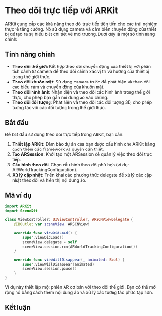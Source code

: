 # Theo dõi trực tiếp với ARKit

ARKit cung cấp các khả năng theo dõi trực tiếp tiên tiến cho các trải nghiệm thực tế tăng cường. Nó sử dụng camera và cảm biến chuyển động của thiết bị để tạo ra sự hiểu biết chi tiết về môi trường. Dưới đây là một số tính năng chính:

## Tính năng chính

- **Theo dõi thế giới**: Kết hợp theo dõi chuyển động của thiết bị với phân tích cảnh từ camera để theo dõi chính xác vị trí và hướng của thiết bị trong thế giới thực.
- **Theo dõi khuôn mặt**: Sử dụng camera trước để phát hiện và theo dõi các biểu cảm và chuyển động của khuôn mặt.
- **Theo dõi hình ảnh**: Nhận diện và theo dõi các hình ảnh trong thế giới thực, cho phép bạn gắn nội dung ảo vào chúng.
- **Theo dõi đối tượng**: Phát hiện và theo dõi các đối tượng 3D, cho phép tương tác với các đối tượng trong thế giới thực.

## Bắt đầu

Để bắt đầu sử dụng theo dõi trực tiếp trong ARKit, bạn cần:

1. **Thiết lập ARKit**: Đảm bảo dự án của bạn được cấu hình cho ARKit bằng cách thêm các framework và quyền cần thiết.
2. **Tạo ARSession**: Khởi tạo một ARSession để quản lý việc theo dõi trực tiếp.
3. **Cấu hình theo dõi**: Chọn cấu hình theo dõi phù hợp (ví dụ: ARWorldTrackingConfiguration).
4. **Xử lý cập nhật**: Triển khai các phương thức delegate để xử lý các cập nhật theo dõi và hiển thị nội dung ảo.

## Mã ví dụ

```swift
import ARKit
import SceneKit

class ViewController: UIViewController, ARSCNViewDelegate {
    @IBOutlet var sceneView: ARSCNView!

    override func viewDidLoad() {
        super.viewDidLoad()
        sceneView.delegate = self
        sceneView.session.run(ARWorldTrackingConfiguration())
    }

    override func viewWillDisappear(_ animated: Bool) {
        super.viewWillDisappear(animated)
        sceneView.session.pause()
    }
}
```

Ví dụ này thiết lập một phiên AR cơ bản với theo dõi thế giới. Bạn có thể mở rộng nó bằng cách thêm nội dung ảo và xử lý các tương tác phức tạp hơn.

## Kết luận

